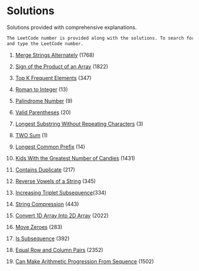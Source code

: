 # Solutions

Solutions provided with comprehensive explanations. 

```diff
The LeetCode number is provided along with the solutions. To search for the required solution, press CTRL+F
and type the LeetCode number.
```
1. [Merge Strings Alternately](https://leetcode.com/problems/merge-strings-alternately/solutions/3582309/topic) (1768)

2. [Sign of the Product of an Array](https://leetcode.com/problems/sign-of-the-product-of-an-array/solutions/3582026/topic/) (1822)

3. [Top K Frequent Elements](https://leetcode.com/problems/top-k-frequent-elements/solutions/3581953/topic/) (347)

4. [Roman to Integer](https://leetcode.com/problems/roman-to-integer/solutions/3581913/topic/) (13)

5. [Palindrome Number](https://leetcode.com/problems/palindrome-number/solutions/3581854/topic/) (9)

6. [Valid Parentheses](https://leetcode.com/problems/valid-parentheses/solutions/3581654/topic/) (20)

7. [Longest Substring Without Repeating Characters](https://leetcode.com/problems/longest-substring-without-repeating-characters/solutions/3580991/topic/) (3)

8. [TWO Sum](https://leetcode.com/problems/two-sum/solutions/3580957/1-two-sum/) (1)

9. [Longest Common Prefix](https://leetcode.com/problems/longest-common-prefix/solutions/3581784/topic/) (14)

10. [Kids With the Greatest Number of Candies](https://leetcode.com/problems/kids-with-the-greatest-number-of-candies/solutions/3586175/topic/) (1431)

11. [Contains Duplicate](https://leetcode.com/problems/contains-duplicate/solutions/3586203/topic/) (217)

12. [Reverse Vowels of a String](https://leetcode.com/problems/reverse-vowels-of-a-string/solutions/3587221/python/) (345)

13. [Increasing Triplet Subsequence](https://leetcode.com/problems/increasing-triplet-subsequence/solutions/3593331/python/)(334)

14. [String Compression](https://leetcode.com/problems/string-compression/solutions/3608823/python/) (443)

15. [ Convert 1D Array Into 2D Array](https://leetcode.com/problems/convert-1d-array-into-2d-array/solutions/3628887/python/) (2022)

16. [Move Zeroes](https://leetcode.com/problems/move-zeroes/solutions/3629460/python/) (283)

17. [Is Subsequence](https://leetcode.com/problems/is-subsequence/solutions/3629520/python/) (392)

18. [Equal Row and Column Pairs](https://leetcode.com/problems/equal-row-and-column-pairs/solutions/3632471/python/) (2352)

19. [ Can Make Arithmetic Progression From Sequence](https://leetcode.com/problems/can-make-arithmetic-progression-from-sequence/solutions/3632631/python/) (1502)
<!--
20. [Sum](https) (xssss)

21. [Prefix](https) (xssss)

22. [Sum](https) (xssss)

23. [Prefix](https) (xssss)

24. [Sum](https) (xssss)

25. [Prefix](https) (xssss)

26. [Sum](https) (xssss)

27. [Prefix](https) (xssss)

28. [Sum](https) (xssss)

29. [Prefix](https) (xssss)


-->
